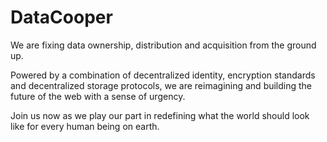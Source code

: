 # DataCooper

We are fixing data ownership, distribution and acquisition from the ground up. 

Powered by a combination of decentralized identity, encryption standards and decentralized storage protocols, we are reimagining and building the future of the web with a sense of urgency.

Join us now as we play our part in redefining what the world should look like for every human being on earth.
